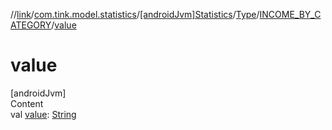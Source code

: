 //[link](../../../../index.md)/[com.tink.model.statistics](../../../index.md)/[[androidJvm]Statistics](../../index.md)/[Type](../index.md)/[INCOME_BY_CATEGORY](index.md)/[value](value.md)



# value  
[androidJvm]  
Content  
val [value](value.md): [String](https://kotlinlang.org/api/latest/jvm/stdlib/kotlin/-string/index.html)  



